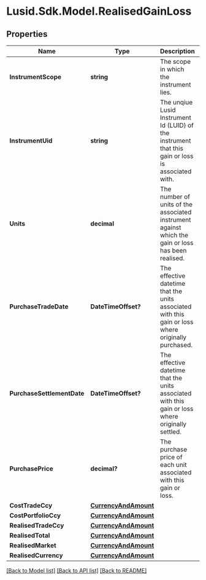 # Lusid.Sdk.Model.RealisedGainLoss

## Properties

Name | Type | Description | Notes
------------ | ------------- | ------------- | -------------
**InstrumentScope** | **string** | The scope in which the instrument lies. | 
**InstrumentUid** | **string** | The unqiue Lusid Instrument Id (LUID) of the instrument that this gain or loss is associated with. | 
**Units** | **decimal** | The number of units of the associated instrument against which the gain or loss has been realised. | 
**PurchaseTradeDate** | **DateTimeOffset?** | The effective datetime that the units associated with this gain or loss where originally purchased. | [optional] [readonly] 
**PurchaseSettlementDate** | **DateTimeOffset?** | The effective datetime that the units associated with this gain or loss where originally settled. | [optional] [readonly] 
**PurchasePrice** | **decimal?** | The purchase price of each unit associated with this gain or loss. | [optional] 
**CostTradeCcy** | [**CurrencyAndAmount**](CurrencyAndAmount.md) |  | 
**CostPortfolioCcy** | [**CurrencyAndAmount**](CurrencyAndAmount.md) |  | 
**RealisedTradeCcy** | [**CurrencyAndAmount**](CurrencyAndAmount.md) |  | 
**RealisedTotal** | [**CurrencyAndAmount**](CurrencyAndAmount.md) |  | 
**RealisedMarket** | [**CurrencyAndAmount**](CurrencyAndAmount.md) |  | [optional] 
**RealisedCurrency** | [**CurrencyAndAmount**](CurrencyAndAmount.md) |  | [optional] 

[[Back to Model list]](../README.md#documentation-for-models) [[Back to API list]](../README.md#documentation-for-api-endpoints) [[Back to README]](../README.md)

